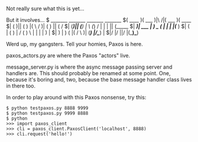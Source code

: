 Not really sure what this is yet...

But it involves...
    $ _______  _______           _______  _______ 
    $(  ____ )(  ___  )|\     /|(  ___  )(  ____ \
    $| (    )|| (   ) |( \   / )| (   ) || (    \/
    $| (____)|| (___) | \ (_) / | |   | || (_____ 
    $|  _____)|  ___  |  ) _ (  | |   | |(_____  )
    $| (      | (   ) | / ( ) \ | |   | |      ) |
    $| )      | )   ( |( /   \ )| (___) |/\____) |
    $|/       |/     \||/     \|(_______)\_______)

Werd up, my gangsters. Tell your homies, Paxos is here.

paxos_actors.py are where the Paxos "actors" live.

message_server.py is where the async message passing server and handlers are. This should probably be renamed at some point. One, because it's boring and, two, because the base message handler class lives in there too.

In order to play around with this Paxos nonsense, try this:

    $ python testpaxos.py 8888 9999
    $ python testpaxos.py 9999 8888
    $ python
    >>> import paxos_client
    >>> cli = paxos_client.PaxosClient('localhost', 8888)
    >>> cli.request('hello!')
